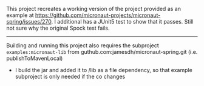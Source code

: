 This project recreates a working version of the project provided as an example at
https://github.com/micronaut-projects/micronaut-spring/issues/270.
I additional has a JUnit5 test to show that it passes. Still not sure why the original Spock test fails.

---

Building and running this project also requires the subproject `examples:micronaut-lib`
from guthub.com:jamesdh/micronaut-spring.git (i.e. publishToMavenLocal)
- I build the jar and added it to /lib as a file dependency, so that example subproject is only needed if the co changes 




